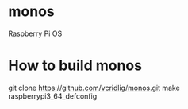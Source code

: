 # monos
Raspberry Pi OS

# How to build monos
git clone https://github.com/vcridlig/monos.git
make raspberrypi3_64_defconfig
